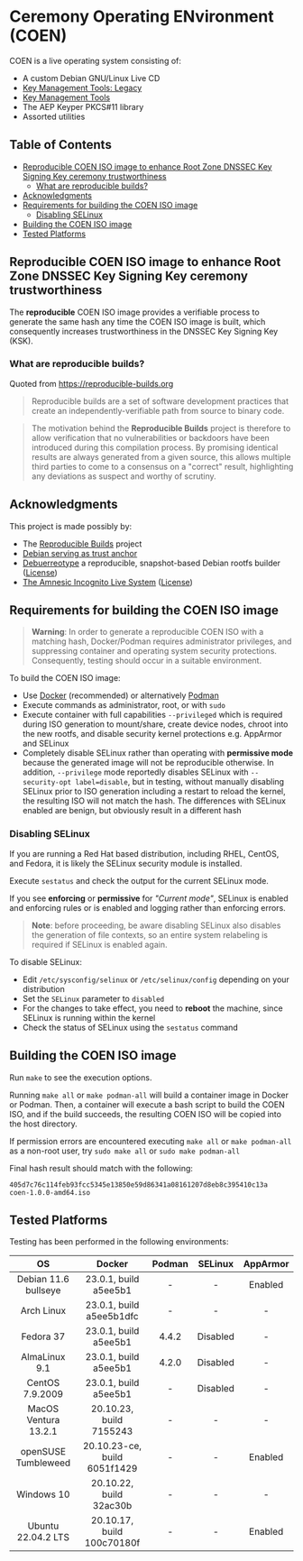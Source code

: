 # Ceremony Operating ENvironment (COEN)<!-- omit in toc -->

COEN is a live operating system consisting of:

- A custom Debian GNU/Linux Live CD
- [Key Management Tools: Legacy](https://github.com/iana-org/dnssec-keytools-legacy)
- [Key Management Tools](https://github.com/iana-org/dnssec-keytools) 
- The AEP Keyper PKCS#11 library
- Assorted utilities

## Table of Contents<!-- omit in toc -->
- [Reproducible COEN ISO image to enhance Root Zone DNSSEC Key Signing Key ceremony trustworthiness](#reproducible-coen-iso-image-to-enhance-root-zone-dnssec-key-signing-key-ceremony-trustworthiness)
  - [What are reproducible builds?](#what-are-reproducible-builds)
- [Acknowledgments](#acknowledgments)
- [Requirements for building the COEN ISO image](#requirements-for-building-the-coen-iso-image)
  - [Disabling SELinux](#disabling-selinux)
- [Building the COEN ISO image](#building-the-coen-iso-image)
- [Tested Platforms](#tested-platforms)


## Reproducible COEN ISO image to enhance Root Zone DNSSEC Key Signing Key ceremony trustworthiness

The **reproducible** COEN ISO image provides a verifiable process to generate the same hash any time the COEN ISO image is built, which consequently increases trustworthiness in the DNSSEC Key Signing Key (KSK).

### What are reproducible builds?

Quoted from https://reproducible-builds.org

> Reproducible builds are a set of software development practices that create an independently-verifiable path from source to binary code.

> The motivation behind the **Reproducible Builds** project is therefore to allow verification that no vulnerabilities or backdoors have been introduced during this compilation process. By promising identical results are always generated from a given source, this allows multiple third parties to come to a consensus on a "correct" result, highlighting any deviations as suspect and worthy of scrutiny.

## Acknowledgments

This project is made possibly by:
- The [Reproducible Builds](https://reproducible-builds.org/) project
- [Debian serving as trust anchor](https://www.debian.org/)
- [Debuerreotype](https://github.com/debuerreotype/debuerreotype) a reproducible, snapshot-based Debian rootfs builder ([License](https://github.com/debuerreotype/debuerreotype/blob/master/LICENSE))
- [The Amnesic Incognito Live System](https://tails.boum.org/index.en.html) ([License](https://tails.boum.org/doc/about/license/index.en.html))

## Requirements for building the COEN ISO image

> **Warning**: In order to generate a reproducible COEN ISO with a matching hash, Docker/Podman requires administrator privileges, and suppressing container and operating system security protections. Consequently, testing should occur in a suitable environment.

To build the COEN ISO image:

* Use [Docker](https://www.docker.com/) (recommended) or alternatively [Podman](https://podman.io/)
* Execute commands as administrator, root, or with `sudo`  
* Execute container with full capabilities `--privileged` which is required during ISO generation to mount/share, create device nodes, chroot into the new rootfs, and disable security kernel protections e.g. AppArmor and SELinux
* Completely disable SELinux rather than operating with **permissive mode** because the generated image will not be reproducible otherwise. In addition, `--privilege` mode reportedly disables SELinux with `--security-opt label=disable`, but in testing, without manually disabling SELinux prior to ISO generation including a restart to reload the kernel, the resulting ISO will not match the hash. The differences with SELinux enabled are benign, but obviously result in a different hash

### Disabling SELinux

If you are running a Red Hat based distribution, including RHEL, CentOS, and Fedora, it is likely the SELinux security module is installed.

Execute `sestatus` and check the output for the current SELinux mode.

If you see **enforcing** or **permissive** for *"Current mode"*, SELinux is
enabled and enforcing rules or is enabled and logging rather than enforcing errors.

> **Note**: before proceeding, be aware disabling SELinux also disables the
generation of file contexts, so an entire system relabeling is required if SELinux is enabled again.

To disable SELinux:

- Edit `/etc/sysconfig/selinux` or `/etc/selinux/config` depending on your distribution
- Set the `SELinux` parameter to `disabled`
- For the changes to take effect, you need to **reboot** the machine, since
SELinux is running within the kernel
- Check the status of SELinux using the `sestatus` command

## Building the COEN ISO image

Run `make` to see the execution options.

Running `make all` or `make podman-all` will build a container image in Docker or Podman. Then, a container will execute a bash script to build the COEN ISO, and if the build succeeds, the resulting COEN ISO will be copied into the host directory.

If permission errors are encountered executing `make all` or `make podman-all` as a non-root user, try `sudo make all` or `sudo make podman-all`

Final hash result should match with the following:

```
405d7c76c114feb93fcc5345e13850e59d86341a08161207d8eb8c395410c13a  coen-1.0.0-amd64.iso
```

## Tested Platforms

Testing has been performed in the following environments:

|          OS          |            Docker            | Podman | SELinux  | AppArmor |
| :------------------: | :--------------------------: | :----: | :------: | :------: |
| Debian 11.6 bullseye |    23.0.1, build a5ee5b1     |   -    |    -     | Enabled  |
|      Arch Linux      |   23.0.1, build a5ee5b1dfc   |   -    |    -     |    -     |
|      Fedora 37       |    23.0.1, build a5ee5b1     | 4.4.2  | Disabled |    -     |
|    AlmaLinux 9.1     |    23.0.1, build a5ee5b1     | 4.2.0  | Disabled |    -     |
|   CentOS 7.9.2009    |    23.0.1, build a5ee5b1     |   -    | Disabled |    -     |
| MacOS Ventura 13.2.1 |   20.10.23, build 7155243    |   -    |    -     |    -     |
| openSUSE Tumbleweed  | 20.10.23-ce, build 6051f1429 |   -    |    -     | Enabled  |
|      Windows 10      |   20.10.22, build 32ac30b    |   -    |    -     |    -     |
|  Ubuntu 22.04.2 LTS  |  20.10.17, build 100c70180f  |   -    |    -     | Enabled  |